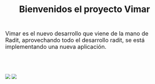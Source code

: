 
<h1 style="text-align: center;">Bienvenidos el proyecto Vimar</h1>
<p>&nbsp;</p>
<p><span style="font-size: large;">Vimar es el nuevo desarrollo que viene de la mano de Radit, aprovechando todo el desarrollo radit, se est&aacute; implementando una nueva aplicaci&oacute;n.&nbsp;</span></p>
<p>&nbsp;</p>
<p>&nbsp;</p>

<a> <img src="https://github.com/valgaba21/vimar/blob/master/screenshots/pan2.jpg"  style="max-width:100%;"></a>
<a> <img src="https://github.com/valgaba21/vimar/blob/master/screenshots/pan3.jpg"  style="max-width:100%;"></a>
